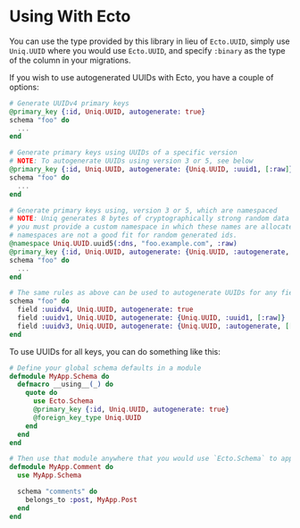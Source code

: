 # Using With Ecto

You can use the type provided by this library in lieu of `Ecto.UUID`, simply use `Uniq.UUID` 
where you would use `Ecto.UUID`, and specify `:binary` as the type of the column in your migrations.

If you wish to use autogenerated UUIDs with Ecto, you have a couple of options:

```elixir
# Generate UUIDv4 primary keys
@primary_key {:id, Uniq.UUID, autogenerate: true}
schema "foo" do
  ...
end

# Generate primary keys using UUIDs of a specific version
# NOTE: To autogenerate UUIDs using version 3 or 5, see below
@primary_key {:id, Uniq.UUID, autogenerate: {Uniq.UUID, :uuid1, [:raw]}}
schema "foo" do
  ...
end

# Generate primary keys using, version 3 or 5, which are namespaced
# NOTE: Uniq generates 8 bytes of cryptographically strong random data for the name, but
# you must provide a custom namespace in which these names are allocated, as the predefined
# namespaces are not a good fit for random generated ids.
@namespace Uniq.UUID.uuid5(:dns, "foo.example.com", :raw)
@primary_key {:id, Uniq.UUID, autogenerate: {Uniq.UUID, :autogenerate, [[version: 5, namespace: @namespace]]}}
schema "foo" do
  ...
end

# The same rules as above can be used to autogenerate UUIDs for any field, not just primary keys
schema "foo" do
  field :uuidv4, Uniq.UUID, autogenerate: true
  field :uuidv1, Uniq.UUID, autogenerate: {Uniq.UUID, :uuid1, [:raw]}
  field :uuidv3, Uniq.UUID, autogenerate: {Uniq.UUID, :autogenerate, [[version: 3, namespace: @namespace]]}
end
```

To use UUIDs for all keys, you can do something like this:

```elixir
# Define your global schema defaults in a module
defmodule MyApp.Schema do
  defmacro __using__(_) do
    quote do
      use Ecto.Schema
      @primary_key {:id, Uniq.UUID, autogenerate: true}
      @foreign_key_type Uniq.UUID
    end
  end
end

# Then use that module anywhere that you would use `Ecto.Schema` to apply those defaults
defmodule MyApp.Comment do
  use MyApp.Schema

  schema "comments" do
    belongs_to :post, MyApp.Post
  end
end
```
